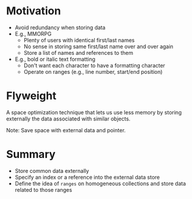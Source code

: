 # Motivation

- Avoid redundancy when storing data
- E.g., MMORPG
  - Plenty of users with identical first/last names
  - No sense in storing same first/last name over and over again
  - Store a list of names and references to them
- E.g., bold or italic text formatting
  - Don't want each character to have a formatting character
  - Operate on ranges (e.g., line number, start/end position)

# Flyweight

A space optimization technique that lets us use less memory by storing externally the data associated with similar objects.

Note: Save space with external data and pointer.

# Summary

- Store common data externally
- Specify an index or a reference into the external data store
- Define the idea of `ranges` on homogeneous collections and store data related to those ranges
